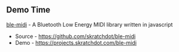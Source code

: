 ## Demo Time

[ble-midi](https://github.com/skratchdot/ble-midi) - A Bluetooth Low Energy
MIDI library written in javascript

- Source - https://github.com/skratchdot/ble-midi
- Demo - https://projects.skratchdot.com/ble-midi

